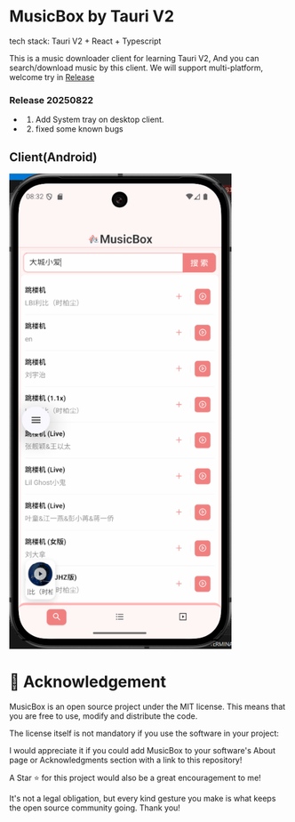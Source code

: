 # MusicBox by Tauri V2

tech stack: Tauri V2 + React + Typescript

This is a music downloader client for learning Tauri V2, And you can search/download music by this client.
We will support multi-platform, welcome try in [Release](https://github.com/KrisShin/musicbox/releases)

### Release 20250822 

- 1. Add System tray on desktop client.
- 2. fixed some known bugs

## Client(Android)

<img src="/assets/example.gif" width="400px" alt="Desktop client">



# 🌟 Acknowledgement

MusicBox is an open source project under the MIT license. This means that you are free to use, modify and distribute the code.

The license itself is not mandatory if you use the software in your project:

I would appreciate it if you could add MusicBox to your software's About page or Acknowledgments section with a link to this repository!

A Star ⭐ for this project would also be a great encouragement to me!

It's not a legal obligation, but every kind gesture you make is what keeps the open source community going. Thank you!
